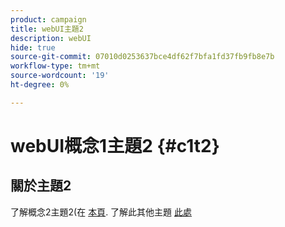 ```yaml
---
product: campaign
title: webUI主題2
description: webUI
hide: true
source-git-commit: 07010d0253637bce4df62f7bfa1fd37fb9fb8e7b
workflow-type: tm+mt
source-wordcount: '19'
ht-degree: 0%

---
```


# webUI概念1主題2 {#c1t2}

## 關於主題2

了解概念2主題2(在 [本頁](../concept2/topic2.md).
了解此其他主題 [此處](../../automation/workflow/about-workflows.md)